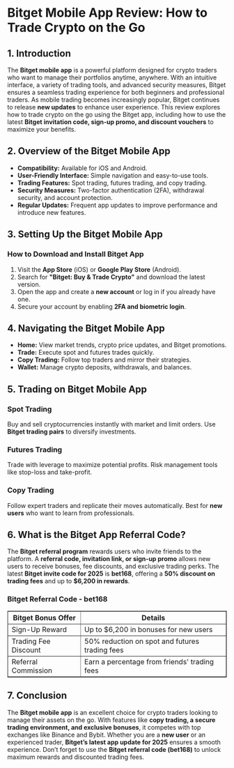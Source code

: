 <h1>Bitget Mobile App Review: How to Trade Crypto on the Go</h1>
<h2>1. Introduction</h2>
<p>The <strong>Bitget mobile app</strong> is a powerful platform designed for crypto traders who want to manage their portfolios anytime, anywhere. With an intuitive interface, a variety of trading tools, and advanced security measures, Bitget ensures a seamless trading experience for both beginners and professional traders. As mobile trading becomes increasingly popular, Bitget continues to release <strong>new updates</strong> to enhance user experience. This review explores how to trade crypto on the go using the Bitget app, including how to use the latest <strong>Bitget invitation code, sign-up promo, and discount vouchers</strong> to maximize your benefits.</p>

<h2>2. Overview of the Bitget Mobile App</h2>
<ul>
    <li><strong>Compatibility:</strong> Available for iOS and Android.</li>
    <li><strong>User-Friendly Interface:</strong> Simple navigation and easy-to-use tools.</li>
    <li><strong>Trading Features:</strong> Spot trading, futures trading, and copy trading.</li>
    <li><strong>Security Measures:</strong> Two-factor authentication (2FA), withdrawal security, and account protection.</li>
    <li><strong>Regular Updates:</strong> Frequent app updates to improve performance and introduce new features.</li>
</ul>

<h2>3. Setting Up the Bitget Mobile App</h2>
<h3>How to Download and Install Bitget App</h3>
<ol>
    <li>Visit the <strong>App Store</strong> (iOS) or <strong>Google Play Store</strong> (Android).</li>
    <li>Search for <strong>"Bitget: Buy & Trade Crypto"</strong> and download the latest version.</li>
    <li>Open the app and create a <strong>new account</strong> or log in if you already have one.</li>
    <li>Secure your account by enabling <strong>2FA and biometric login</strong>.</li>
</ol>

<h2>4. Navigating the Bitget Mobile App</h2>
<ul>
    <li><strong>Home:</strong> View market trends, crypto price updates, and Bitget promotions.</li>
    <li><strong>Trade:</strong> Execute spot and futures trades quickly.</li>
    <li><strong>Copy Trading:</strong> Follow top traders and mirror their strategies.</li>
    <li><strong>Wallet:</strong> Manage crypto deposits, withdrawals, and balances.</li>
</ul>

<h2>5. Trading on Bitget Mobile App</h2>
<h3>Spot Trading</h3>
<p>Buy and sell cryptocurrencies instantly with market and limit orders. Use <strong>Bitget trading pairs</strong> to diversify investments.</p>

<h3>Futures Trading</h3>
<p>Trade with leverage to maximize potential profits. Risk management tools like stop-loss and take-profit.</p>

<h3>Copy Trading</h3>
<p>Follow expert traders and replicate their moves automatically. Best for <strong>new users</strong> who want to learn from professionals.</p>

<h2>6. What is the Bitget App Referral Code?</h2>
<p>The <strong>Bitget referral program</strong> rewards users who invite friends to the platform. A <strong>referral code, invitation link, or sign-up promo</strong> allows new users to receive bonuses, fee discounts, and exclusive trading perks. The latest <strong>Bitget invite code for 2025</strong> is <strong>bet168</strong>, offering a <strong>50% discount on trading fees</strong> and up to <strong>$6,200 in rewards</strong>.</p>

<h3>Bitget Referral Code - bet168</h3>
<table border="1">
    <tr>
        <th>Bitget Bonus Offer</th>
        <th>Details</th>
    </tr>
    <tr>
        <td>Sign-Up Reward</td>
        <td>Up to $6,200 in bonuses for new users</td>
    </tr>
    <tr>
        <td>Trading Fee Discount</td>
        <td>50% reduction on spot and futures trading fees</td>
    </tr>
    <tr>
        <td>Referral Commission</td>
        <td>Earn a percentage from friends' trading fees</td>
    </tr>
</table>

<h2>7. Conclusion</h2>
<p>The <strong>Bitget mobile app</strong> is an excellent choice for crypto traders looking to manage their assets on the go. With features like <strong>copy trading, a secure trading environment, and exclusive bonuses</strong>, it competes with top exchanges like Binance and Bybit. Whether you are a <strong>new user</strong> or an experienced trader, <strong>Bitget’s latest app update for 2025</strong> ensures a smooth experience. Don’t forget to use the <strong>Bitget referral code (bet168)</strong> to unlock maximum rewards and discounted trading fees.</p>
